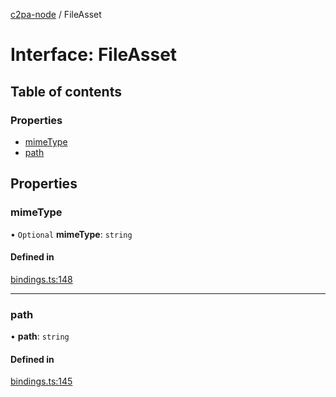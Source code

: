 [c2pa-node](../README.md) / FileAsset

# Interface: FileAsset

## Table of contents

### Properties

- [mimeType](FileAsset.md#mimetype)
- [path](FileAsset.md#path)

## Properties

### mimeType

• `Optional` **mimeType**: `string`

#### Defined in

[bindings.ts:148](https://github.com/contentauth/c2pa-node/blob/796fe3f/js-src/bindings.ts#L148)

___

### path

• **path**: `string`

#### Defined in

[bindings.ts:145](https://github.com/contentauth/c2pa-node/blob/796fe3f/js-src/bindings.ts#L145)
